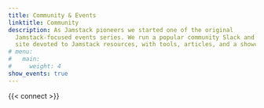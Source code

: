 ```yaml
---
title: Community & Events
linktitle: Community
description: As Jamstack pioneers we started one of the original
  Jamstack-focused events series. We run a popular community Slack and manage a
  site devoted to Jamstack resources, with tools, articles, and a showcase.
# menu:
#   main:
#     weight: 4
show_events: true
---
```


{{< connect >}}